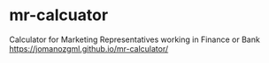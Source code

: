 # mr-calcuator
Calculator for Marketing Representatives working in Finance or Bank
https://jomanozgml.github.io/mr-calculator/
